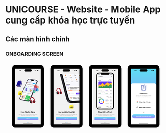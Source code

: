 # UNICOURSE - Website - Mobile App cung cấp khóa học trực tuyến

## Các màn hình chính

### ONBOARDING SCREEN

<div style="display: flex; justify-content: center; align-items: center; margin: auto; width: 80%;">
  <img width="20%" src="./assets/image_readme/onboar1.png" style="background-color: black; padding: 10px; border-radius: 10px; margin: 10px;" />
  <img width="20%" src="./assets/image_readme/onboar2.png" style="background-color: black; padding: 10px; border-radius: 10px; margin: 10px;" />
  <img width="20%" src="./assets/image_readme/onboar3.png" style="background-color: black; padding: 10px; border-radius: 10px; margin: 10px;" />
  <img width="20%" src="./assets/image_readme/login_screen.png" style="background-color: black; padding: 10px; border-radius: 10px; margin: 10px;" />
</div>
